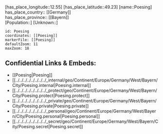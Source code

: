 ﻿---
location: [49.23,12.55] 
mapzoom: [7,12] 
mapmarker: city 
type: City
tags:
- geo/City


SpocWebEntityId: 33571
isDeleted: false
confidential: public

---
[has_place_longitude::12.55] 
[has_place_latitude::49.23] 
[name::Poesing] 
has_place_country:: [[Germany]]  
has_place_province:: [[Bayern]]  
[Population::] 
[Unknown::] 


```leaflet
id: Poesing
coordinates: [[Poesing]] 
markerFile: [[Poesing]] 
defaultZoom: 11 
maxZoom: 18
```


## Confidential Links & Embeds: 
- [[Poesing|Poesing]]  
- [[../../../../../../../../_internal/geo/Continent/Europe/Germany/West/Bayern/City/Poesing.internal|Poesing.internal]] 
- [[../../../../../../../../_protect/geo/Continent/Europe/Germany/West/Bayern/City/Poesing.protect|Poesing.protect]] 
- [[../../../../../../../../_private/geo/Continent/Europe/Germany/West/Bayern/City/Poesing.private|Poesing.private]] 
- [[../../../../../../../../_personal/geo/Continent/Europe/Germany/West/Bayern/City/Poesing.personal|Poesing.personal]] 
- [[../../../../../../../../_secret/geo/Continent/Europe/Germany/West/Bayern/City/Poesing.secret|Poesing.secret]] 
